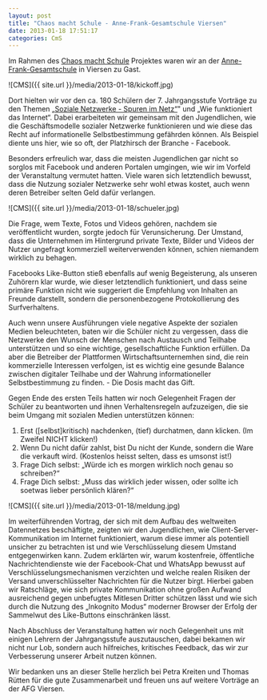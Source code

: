 ```yaml
---
layout: post
title: "Chaos macht Schule - Anne-Frank-Gesamtschule Viersen"
date: 2013-01-18 17:51:17
categories: CmS
---
```

Im Rahmen des [Chaos macht Schule](https://ccc.de/schule/) Projektes waren wir an der [Anne-Frank-Gesamtschule](http://www.afg-vie.de) in Viersen zu Gast.

![CMS]({{ site.url }}/media/2013-01-18/kickoff.jpg)

Dort hielten wir vor den ca. 180 Schülern der 7. Jahrgangsstufe Vorträge zu den Themen [„Soziale Netzwerke - Spuren im Netz“](http://www.afg-vie.de/index.php?option=com_content&view=article&id=285:chaos-macht-schule&catid=43:projekte&Itemid=72)" und „Wie funktioniert das Internet“. Dabei erarbeiteten wir gemeinsam mit den Jugendlichen, wie die Geschäftsmodelle sozialer Netzwerke funktionieren und wie diese das Recht auf informationelle Selbstbestimmung gefährden können. Als Beispiel diente uns hier, wie so oft, der Platzhirsch der Branche - Facebook.

Besonders erfreulich war, dass die meisten Jugendlichen gar nicht so sorglos mit Facebook und anderen Portalen umgingen, wie wir im Vorfeld der Veranstaltung vermutet hatten. Viele waren sich letztendlich bewusst, dass die Nutzung sozialer Netzwerke sehr wohl etwas kostet, auch wenn deren Betreiber selten Geld dafür verlangen.

![CMS]({{ site.url }}/media/2013-01-18/schueler.jpg)

Die Frage, wem Texte, Fotos und Videos gehören, nachdem sie veröffentlicht wurden, sorgte jedoch für Verunsicherung. Der Umstand, dass die Unternehmen im Hintergrund private Texte, Bilder und Videos der Nutzer ungefragt kommerziell weiterverwenden können, schien niemandem wirklich zu behagen.

Facebooks Like-Button stieß ebenfalls auf wenig Begeisterung, als unseren Zuhörern klar wurde, wie dieser letztendlich funktioniert, und dass seine primäre Funktion nicht wie suggeriert die Empfehlung von Inhalten an Freunde darstellt, sondern die personenbezogene Protokollierung des Surfverhaltens.

Auch wenn unsere Ausführungen viele negative Aspekte der sozialen Medien beleuchteten, baten wir die Schüler nicht zu vergessen, dass die Netzwerke den Wunsch der Menschen nach Austausch und Teilhabe unterstützen und so eine wichtige, gesellschaftliche Funktion erfüllen.
Da aber die Betreiber der Plattformen Wirtschaftsunternemhen sind, die rein kommerzielle Interessen verfolgen, ist es wichtig eine gesunde Balance zwischen digitaler Teilhabe und der Wahrung informationeller Selbstbestimmung zu finden. - Die Dosis macht das Gift.

Gegen Ende des ersten Teils hatten wir noch Gelegenheit Fragen der Schüler zu beantworten und ihnen Verhaltensregeln aufzuzeigen, die sie beim Umgang mit sozialen Medien unterstützen können:

1. Erst ([selbst]kritisch) nachdenken, (tief) durchatmen, dann klicken. (Im Zweifel NICHT klicken!)
2. Wenn Du nicht dafür zahlst, bist Du nicht der Kunde, sondern die Ware die verkauft wird. (Kostenlos heisst selten, dass es umsonst ist!)
3. Frage Dich selbst: „Würde ich es morgen wirklich noch genau so schreiben?“
4. Frage Dich selbst: „Muss das wirklich jeder wissen, oder sollte ich soetwas lieber persönlich klären?“

![CMS]({{ site.url }}/media/2013-01-18/meldung.jpg)

Im weiterführenden Vortrag, der sich mit dem Aufbau des weltweiten Datennetzes beschäftigte, zeigten wir den Jugendlichen, wie Client-Server-Kommunikation im Internet funktioniert, warum diese immer als potentiell unsicher zu betrachten ist und wie Verschlüsselung diesem Umstand entgegenwirken kann. Zudem erklärten wir, warum kostenfreie, öffentliche Nachrichtendienste wie der Facebook-Chat und WhatsApp bewusst auf Verschlüsselungsmechanismen verzichten und welche realen Risiken der Versand unverschlüsselter Nachrichten für die Nutzer birgt. Hierbei gaben wir Ratschläge, wie sich private Kommunikation ohne großen Aufwand ausreichend gegen unbefugtes Mitlesen Dritter schützen lässt und wie sich durch die Nutzung des „Inkognito Modus“ moderner Browser der Erfolg der Sammelwut des Like-Buttons einschränken lässt.

Nach Abschluss der Veranstaltung hatten wir noch Gelegenheit uns mit einigen Lehrern der Jahrgangsstufe auszutauschen, dabei bekamen wir nicht nur Lob, sondern auch hilfreiches, kritisches Feedback, das wir zur Verbesserung unserer Arbeit nutzen können.

Wir bedanken uns an dieser Stelle herzlich bei Petra Kreiten und Thomas Rütten für die gute Zusammenarbeit und freuen uns auf weitere Vorträge an der AFG Viersen.